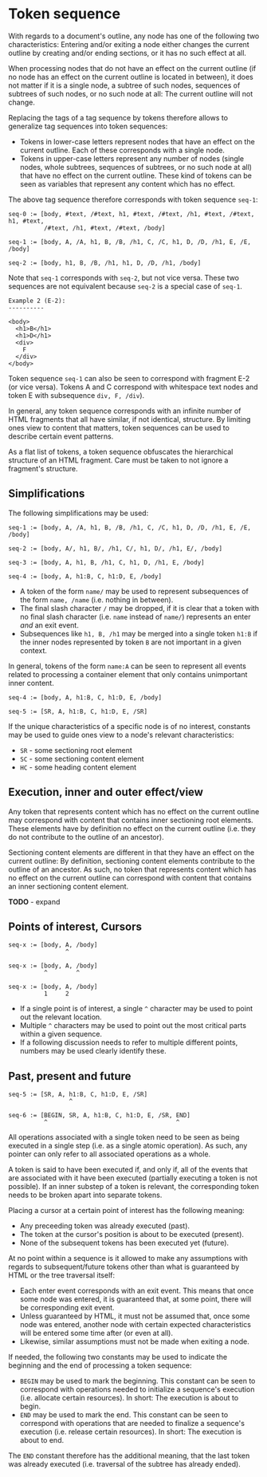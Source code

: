 
# Token sequence

With regards to a document's outline, any node has one of the following two 
characteristics: Entering and/or exiting a node either changes the current
outline by creating and/or ending sections, or it has no such effect at all.

When processing nodes that do not have an effect on the current outline (if no
node has an effect on the current outline is located in between), it does not
matter if it is a single node, a subtree of such nodes, sequences of subtrees
of such nodes, or no such node at all: The current outline will not change.

Replacing the tags of a tag sequence by tokens therefore allows to generalize
tag sequences into token sequences:

* Tokens in lower-case letters represent nodes that have an effect on
  the current outline. Each of these corresponds with a single node.
* Tokens in upper-case letters represent any number of nodes (single nodes,
  whole subtrees, sequences of subtrees, or no such node at all) that have no
  effect on the current outline. These kind of tokens can be seen as variables
  that represent any content which has no effect.

The above tag sequence therefore corresponds with token sequence `seq-1`:

```
seq-0 := [body, #text, /#text, h1, #text, /#text, /h1, #text, /#text, h1, #text,
          /#text, /h1, #text, /#text, /body]

seq-1 := [body, A, /A, h1, B, /B, /h1, C, /C, h1, D, /D, /h1, E, /E, /body]

seq-2 := [body, h1, B, /B, /h1, h1, D, /D, /h1, /body]
```

Note that `seq-1` corresponds with `seq-2`, but not vice versa. These two
sequences are not equivalent because `seq-2` is a special case of `seq-1`.

```
Example 2 (E-2):
----------

<body>
  <h1>B</h1>
  <h1>D</h1>
  <div>
    F
  </div>
</body>
```

Token sequence `seq-1` can also be seen to correspond with fragment E-2 (or
vice versa). Tokens A and C correspond with whitespace text nodes and token E
with subsequence `div, F, /div`).

In general, any token sequence corresponds with an infinite number of HTML
fragments that all have similar, if not identical, structure. By limiting ones
view to content that matters, token sequences can be used to describe certain
event patterns.

As a flat list of tokens, a token sequence obfuscates the hierarchical structure
of an HTML fragment. Care must be taken to not ignore a fragment's structure.

<!-- ======================================================================= -->
## Simplifications

The following simplifications may be used:

```
seq-1 := [body, A, /A, h1, B, /B, /h1, C, /C, h1, D, /D, /h1, E, /E, /body]

seq-2 := [body, A/, h1, B/, /h1, C/, h1, D/, /h1, E/, /body]

seq-3 := [body, A, h1, B, /h1, C, h1, D, /h1, E, /body]

seq-4 := [body, A, h1:B, C, h1:D, E, /body]
```

* A token of the form `name/` may be used to represent subsequences of the form
  `name, /name` (i.e. nothing in between).
* The final slash character `/` may be dropped, if it is clear that a token with
  no final slash character (i.e. `name` instead of `name/`) represents an enter
  *and* an exit event.
* Subsequences like `h1, B, /h1` may be merged into a single token `h1:B` if the
  inner nodes represented by token `B` are not important in a given context.

In general, tokens of the form `name:A` can be seen to represent all events
related to processing a container element that only contains unimportant inner
content.

```
seq-4 := [body, A, h1:B, C, h1:D, E, /body]

seq-5 := [SR, A, h1:B, C, h1:D, E, /SR]
```

If the unique characteristics of a specific node is of no interest, constants
may be used to guide ones view to a node's relevant characteristics:

* `SR` - some sectioning root element
* `SC` - some sectioning content element
* `HC` - some heading content element

<!-- ======================================================================= -->
## Execution, inner and outer effect/view

Any token that represents content which has no effect on the current outline may
correspond with content that contains inner sectioning root elements. These
elements have by definition no effect on the current outline (i.e. they do not
contribute to the outline of an ancestor).

Sectioning content elements are different in that they have an effect on the
current outline: By definition, sectioning content elements contribute to the
outline of an ancestor. As such, no token that represents content which has no
effect on the current outline can correspond with content that contains an inner
sectioning content element.

**TODO** - expand

<!-- ======================================================================= -->
## Points of interest, Cursors

```
seq-x := [body, A, /body]
                ^

seq-x := [body, A, /body]
          ^        ^

seq-x := [body, A, /body]
          1     2
```

* If a single point is of interest, a single `^` character may be used to point
  out the relevant location.
* Multiple `^` characters may be used to point out the most critical parts
  within a given sequence.
* If a following discussion needs to refer to multiple different points, numbers
  may be used clearly identify these.

<!-- ======================================================================= -->
## Past, present and future

```
seq-5 := [SR, A, h1:B, C, h1:D, E, /SR]
                 ^

seq-6 := [BEGIN, SR, A, h1:B, C, h1:D, E, /SR, END]
          ^                                    ^
```

All operations associated with a single token need to be seen as being executed
in a single step (i.e. as a single atomic operation). As such, any pointer can
only refer to all associated operations as a whole.

A token is said to have been executed if, and only if, all of the events that
are associated with it have been executed (partially executing a token is not
possible). If an inner substep of a token is relevant, the corresponding token
needs to be broken apart into separate tokens.

Placing a cursor at a certain point of interest has the following meaning:

* Any preceeding token was already executed (past).
* The token at the cursor's position is about to be executed (present).
* None of the subsequent tokens has been executed yet (future).

At no point within a sequence is it allowed to make any assumptions with regards
to subsequent/future tokens other than what is guaranteed by HTML or the tree
traversal itself:

* Each enter event corresponds with an exit event. This means that once some node
  was entered, it is guaranteed that, at some point, there will be corresponding
  exit event.
* Unless guaranteed by HTML, it must not be assumed that, once some node was
  entered, another node with certain expected characteristics will be entered
  some time after (or even at all).
* Likewise, similar assumptions must not be made when exiting a node.

If needed, the following two constants may be used to indicate the beginning
and the end of processing a token sequence:

* `BEGIN` may be used to mark the beginning. This constant can be seen to
  correspond with operations needed to initialize a sequence's execution (i.e.
  allocate certain resources). In short: The execution is about to begin.
* `END` may be used to mark the end. This constant can be seen to correspond
  with operations that are needed to finalize a sequence's execution (i.e.
  release certain resources). In short: The execution is about to end.

The `END` constant therefore has the additional meaning, that the last token
was already executed (i.e. traversal of the subtree has already ended).
